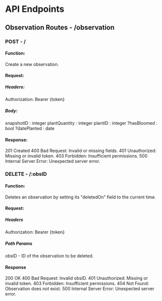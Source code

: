 # API Endpoints 

## Observation Routes - /observation

### POST - /
#### Function:
Create a new observation.
#### Request:
##### Headers:
Authorization: Bearer \{token\}
##### Body:
snapshotID : integer
plantQuantity : integer
plantID : integer
?hasBloomed : bool
?datePlanted : date
#### Response:
201 Created
400 Bad Request: Invalid or missing fields.
401 Unauthorized: Missing or invalid token.
403 Forbidden: Insufficient permissions.
500 Internal Server Error: Unexpected server error.

### DELETE - /:obsID
#### Function:
Deletes an observation by setting its "deletedOn" field to the current time.
#### Request:
##### Headers
Authorization: Bearer \{token\}
##### Path Params
obsID - ID of the observation to be deleted.
#### Response
200 OK
400 Bad Request: Invalid obsID.
401 Unauthorized: Missing or invalid token.
403 Forbidden: Insufficient permissions.
404 Not Found: Observation does not exist.
500 Internal Server Error: Unexpected server error.


